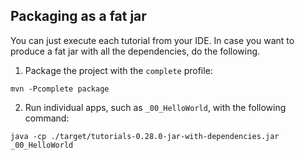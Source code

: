 ## Packaging as a fat jar

You can just execute each tutorial from your IDE. In case you want to produce a fat jar with all the dependencies, do the following.

1. Package the project with the `complete` profile:

```shell
mvn -Pcomplete package
```
2. Run individual apps, such as `_00_HelloWorld`, with the following command:

```shell
java -cp ./target/tutorials-0.28.0-jar-with-dependencies.jar _00_HelloWorld
```